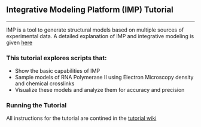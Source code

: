 ## Integrative Modeling Platform (IMP) Tutorial
----------------------------------

IMP is a tool to generate structural models based on multiple sources of experimental data.  A detailed explanation of IMP and integrative modeling is given [here](http://www.integrativemodeling.org/2.3.1/doc/tutorial/)

### This tutorial explores scripts that:

* Show the basic capabilities of IMP
* Sample models of RNA Polymerase II using Electron Microscopy density and chemical crosslinks
* Visualize these models and analyze them for accuracy and precision


### Running the Tutorial
All instructions for the tutorial are contined in the [tutorial wiki](https://github.com/salilab/imp_tutorial/wiki)
